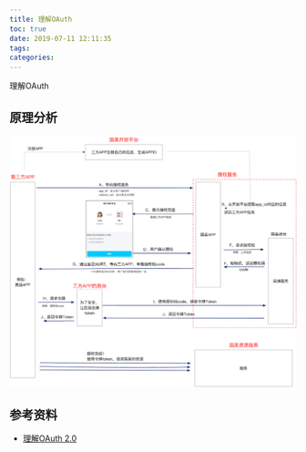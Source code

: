 ```yaml
---
title: 理解OAuth
toc: true
date: 2019-07-11 12:11:35
tags:
categories:
---
```


理解OAuth

<!--more-->

##  原理分析

![OAuth](OAuth/auth.png)

## 参考资料
 - [理解OAuth 2.0](https://www.ruanyifeng.com/blog/2014/05/oauth_2_0.html)

